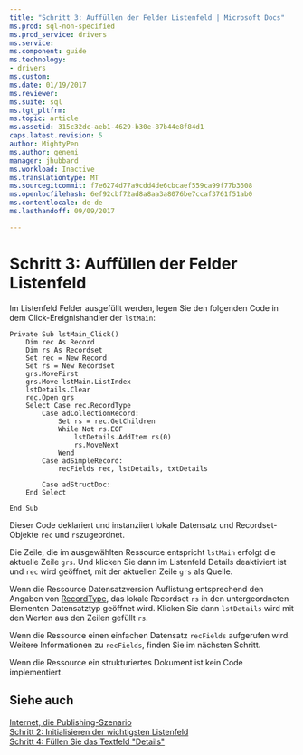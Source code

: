 ```yaml
---
title: "Schritt 3: Auffüllen der Felder Listenfeld | Microsoft Docs"
ms.prod: sql-non-specified
ms.prod_service: drivers
ms.service: 
ms.component: guide
ms.technology:
- drivers
ms.custom: 
ms.date: 01/19/2017
ms.reviewer: 
ms.suite: sql
ms.tgt_pltfrm: 
ms.topic: article
ms.assetid: 315c32dc-aeb1-4629-b30e-87b44e8f84d1
caps.latest.revision: 5
author: MightyPen
ms.author: genemi
manager: jhubbard
ms.workload: Inactive
ms.translationtype: MT
ms.sourcegitcommit: f7e6274d77a9cdd4de6cbcaef559ca99f77b3608
ms.openlocfilehash: 6ef92cbf72ad8a8aa3a8076be7ccaf3761f51ab0
ms.contentlocale: de-de
ms.lasthandoff: 09/09/2017

---
```

# <a name="step-3-populate-the-fields-list-box"></a>Schritt 3: Auffüllen der Felder Listenfeld
Im Listenfeld Felder ausgefüllt werden, legen Sie den folgenden Code in dem Click-Ereignishandler der `lstMain`:  
  
```  
Private Sub lstMain_Click()  
    Dim rec As Record  
    Dim rs As Recordset  
    Set rec = New Record  
    Set rs = New Recordset  
    grs.MoveFirst  
    grs.Move lstMain.ListIndex  
    lstDetails.Clear  
    rec.Open grs  
    Select Case rec.RecordType  
        Case adCollectionRecord:  
            Set rs = rec.GetChildren  
            While Not rs.EOF  
                lstDetails.AddItem rs(0)  
                rs.MoveNext  
            Wend  
        Case adSimpleRecord:  
            recFields rec, lstDetails, txtDetails  
  
        Case adStructDoc:  
    End Select  
  
End Sub  
```  
  
 Dieser Code deklariert und instanziiert lokale Datensatz und Recordset-Objekte `rec` und `rs`zugeordnet.  
  
 Die Zeile, die im ausgewählten Ressource entspricht `lstMain` erfolgt die aktuelle Zeile `grs`. Und klicken Sie dann im Listenfeld Details deaktiviert ist und `rec` wird geöffnet, mit der aktuellen Zeile `grs` als Quelle.  
  
 Wenn die Ressource Datensatzversion Auflistung entsprechend den Angaben von [RecordType](../../../ado/reference/ado-api/recordtype-property-ado.md), das lokale Recordset `rs` in den untergeordneten Elementen Datensatztyp geöffnet wird. Klicken Sie dann `lstDetails` wird mit den Werten aus den Zeilen gefüllt `rs`.  
  
 Wenn die Ressource einen einfachen Datensatz `recFields` aufgerufen wird. Weitere Informationen zu `recFields`, finden Sie im nächsten Schritt.  
  
 Wenn die Ressource ein strukturiertes Dokument ist kein Code implementiert.  
  
## <a name="see-also"></a>Siehe auch  
 [Internet, die Publishing-Szenario](../../../ado/guide/data/internet-publishing-scenario.md)   
 [Schritt 2: Initialisieren der wichtigsten Listenfeld](../../../ado/guide/data/step-2-initialize-the-main-list-box.md)   
 [Schritt 4: Füllen Sie das Textfeld "Details"](../../../ado/guide/data/step-4-populate-the-details-text-box.md)

